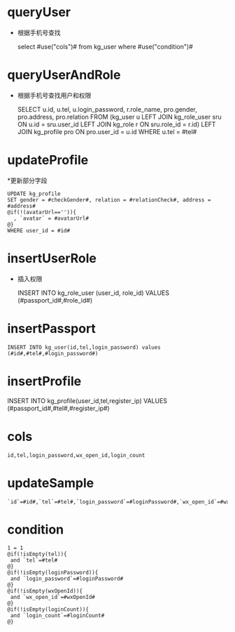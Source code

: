 queryUser
===

* 根据手机号查找
    
    select #use("cols")# from kg_user where #use("condition")# 

queryUserAndRole
===

* 根据手机号查找用户和权限
    
    SELECT
      u.id,
      u.tel,
      u.login_password,
      r.role_name,
      pro.gender,
      pro.address,
      pro.relation
    FROM (kg_user u
      LEFT JOIN kg_role_user sru ON u.id = sru.user_id
      LEFT JOIN kg_role r ON sru.role_id = r.id)
      LEFT JOIN kg_profile pro ON pro.user_id = u.id
    WHERE u.tel =  #tel#
  
updateProfile
===

*更新部分字段

    UPDATE kg_profile
    SET gender = #checkGender#, relation = #relationCheck#, address = #address#
    @if(!(avatarUrl=='')){
      , `avatar` = #avatarUrl#
    @}
    WHERE user_id = #id#

insertUserRole
===

* 插入权限

    INSERT INTO kg_role_user (user_id, role_id) VALUES (#passport_id#,#role_id#)

insertPassport
===

    INSERT INTO kg_user(id,tel,login_password) values (#id#,#tel#,#login_password#)

insertProfile
===

   INSERT INTO kg_profile(user_id,tel,register_ip) VALUES (#passport_id#,#tel#,#register_ip#)


cols
===

	id,tel,login_password,wx_open_id,login_count

updateSample
===

	`id`=#id#,`tel`=#tel#,`login_password`=#loginPassword#,`wx_open_id`=#wxOpenId#,`login_count`=#loginCount#

condition
===

	1 = 1  
	@if(!isEmpty(tel)){
	 and `tel`=#tel#
	@}
	@if(!isEmpty(loginPassword)){
	 and `login_password`=#loginPassword#
	@}
	@if(!isEmpty(wxOpenId)){
	 and `wx_open_id`=#wxOpenId#
	@}
	@if(!isEmpty(loginCount)){
	 and `login_count`=#loginCount#
	@}
	
